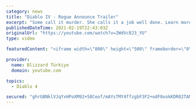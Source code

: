 ```yaml
---
category: news
title: "Diablo IV - Rogue Announce Trailer"
excerpt: "Some call it murder. She calls it a job well done. Learn more at Diablo4.com. The Rogue is the newest addition to the Diablo IV ..."
publishedDateTime: 2021-02-19T22:43:03Z
originalUrl: "https://youtube.com/watch?v=2WdVc8J3_YU"
type: video

featuredContent: "<iframe width=\"800\" height=\"500\" frameborder=\"0\" src=\"https://www.youtube.com/embed/2WdVc8J3_YU\" allow=\"accelerometer; autoplay; encrypted-media; gyroscope; picture-in-picture\" allowfullscreen></iframe>"

provider:
  name: Blizzard Türkiye
  domain: youtube.com

topics:
  - Diablo 4

secured: "ghrGBNklVJqYxHPoXM92+S8Ceof/mAYsTMY4ffzgbF3F2+odF0xokKDR02TAMlpu2hOJaQxxBYOE9d2SRvxQLM2L0lXh1GE2alvDILisuoqQdihfZF/xB43zLREU/bM5jWXcR0h1rAIiEIUF3tC8ehBBss4e76B86Xiq9jxSOa8ihEPKiCko9gExLMQbuVkUZ4B52vo9oZpgi0PXZO5fmhkgbRqfbdaQVads+vddfLc54Ntyr5qHWUno3YEi+5pUg3Jn6xrG29kL6C1mvo61BF0JIShgd0gYBwfT+aMA92iz6py6mgcXOouTf3cgiG4Z4vK3y9MiWoTiPUws5yElVgYOmyTpt1UqGcK0jCoRLXqDXamomX22R6Jt+8X7JYT1csIFHRfvDzuXknjBaRTgNA==;jdnJdjvxx9W2EYfwsNYsOw=="
---
```


